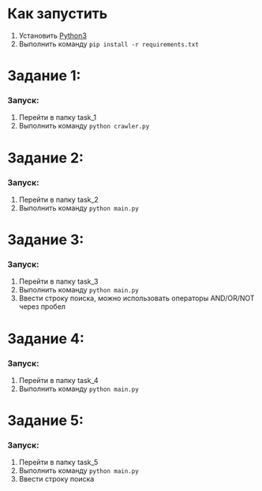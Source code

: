 # Как запустить

1. Установить [Python3](https://python-scripts.com/install-python)
2. Выполнить команду `pip install -r requirements.txt`

# Задание 1:

### Запуск:

1. Перейти в папку task_1
2. Выполнить команду `python crawler.py`

# Задание 2:

### Запуск:

1. Перейти в папку task_2
2. Выполнить команду `python main.py`

# Задание 3:

### Запуск:

1. Перейти в папку task_3
2. Выполнить команду `python main.py`
3. Ввести строку поиска, можно использовать операторы AND/OR/NOT через пробел

# Задание 4:

### Запуск:

1. Перейти в папку task_4
2. Выполнить команду `python main.py`

# Задание 5:

### Запуск:

1. Перейти в папку task_5
2. Выполнить команду `python main.py`
3. Ввести строку поиска
